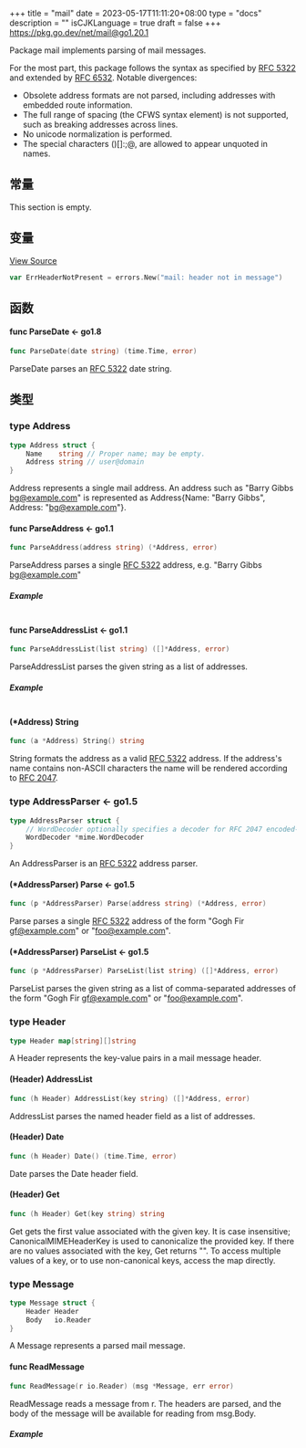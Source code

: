 +++
title = "mail"
date = 2023-05-17T11:11:20+08:00
type = "docs"
description = ""
isCJKLanguage = true
draft = false
+++
https://pkg.go.dev/net/mail@go1.20.1



Package mail implements parsing of mail messages.

For the most part, this package follows the syntax as specified by [RFC 5322](https://rfc-editor.org/rfc/rfc5322.html) and extended by [RFC 6532](https://rfc-editor.org/rfc/rfc6532.html). Notable divergences:

- Obsolete address formats are not parsed, including addresses with embedded route information.
- The full range of spacing (the CFWS syntax element) is not supported, such as breaking addresses across lines.
- No unicode normalization is performed.
- The special characters ()[]:;@\, are allowed to appear unquoted in names.









## 常量 

This section is empty.

## 变量

[View Source](https://cs.opensource.google/go/go/+/go1.20.1:src/net/mail/message.go;l=160)

``` go 
var ErrHeaderNotPresent = errors.New("mail: header not in message")
```

## 函数

#### func ParseDate  <- go1.8

``` go 
func ParseDate(date string) (time.Time, error)
```

ParseDate parses an [RFC 5322](https://rfc-editor.org/rfc/rfc5322.html) date string.

## 类型

### type Address 

``` go 
type Address struct {
	Name    string // Proper name; may be empty.
	Address string // user@domain
}
```

Address represents a single mail address. An address such as "Barry Gibbs <bg@example.com>" is represented as Address{Name: "Barry Gibbs", Address: "bg@example.com"}.

#### func ParseAddress  <- go1.1

``` go 
func ParseAddress(address string) (*Address, error)
```

ParseAddress parses a single [RFC 5322](https://rfc-editor.org/rfc/rfc5322.html) address, e.g. "Barry Gibbs <bg@example.com>"

##### Example
``` go 
```

#### func ParseAddressList  <- go1.1

``` go 
func ParseAddressList(list string) ([]*Address, error)
```

ParseAddressList parses the given string as a list of addresses.

##### Example
``` go 
```

#### (*Address) String 

``` go 
func (a *Address) String() string
```

String formats the address as a valid [RFC 5322](https://rfc-editor.org/rfc/rfc5322.html) address. If the address's name contains non-ASCII characters the name will be rendered according to [RFC 2047](https://rfc-editor.org/rfc/rfc2047.html).

### type AddressParser  <- go1.5

``` go 
type AddressParser struct {
	// WordDecoder optionally specifies a decoder for RFC 2047 encoded-words.
	WordDecoder *mime.WordDecoder
}
```

An AddressParser is an [RFC 5322](https://rfc-editor.org/rfc/rfc5322.html) address parser.

#### (*AddressParser) Parse  <- go1.5

``` go 
func (p *AddressParser) Parse(address string) (*Address, error)
```

Parse parses a single [RFC 5322](https://rfc-editor.org/rfc/rfc5322.html) address of the form "Gogh Fir <gf@example.com>" or "foo@example.com".

#### (*AddressParser) ParseList  <- go1.5

``` go 
func (p *AddressParser) ParseList(list string) ([]*Address, error)
```

ParseList parses the given string as a list of comma-separated addresses of the form "Gogh Fir <gf@example.com>" or "foo@example.com".

### type Header 

``` go 
type Header map[string][]string
```

A Header represents the key-value pairs in a mail message header.

#### (Header) AddressList 

``` go 
func (h Header) AddressList(key string) ([]*Address, error)
```

AddressList parses the named header field as a list of addresses.

#### (Header) Date 

``` go 
func (h Header) Date() (time.Time, error)
```

Date parses the Date header field.

#### (Header) Get 

``` go 
func (h Header) Get(key string) string
```

Get gets the first value associated with the given key. It is case insensitive; CanonicalMIMEHeaderKey is used to canonicalize the provided key. If there are no values associated with the key, Get returns "". To access multiple values of a key, or to use non-canonical keys, access the map directly.

### type Message 

``` go 
type Message struct {
	Header Header
	Body   io.Reader
}
```

A Message represents a parsed mail message.

#### func ReadMessage 

``` go 
func ReadMessage(r io.Reader) (msg *Message, err error)
```

ReadMessage reads a message from r. The headers are parsed, and the body of the message will be available for reading from msg.Body.

##### Example
``` go 
```

